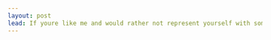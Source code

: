 ```yaml
---
layout: post
lead: If youre like me and would rather not represent yourself with someone else's work, you might not like the idea of using a prebuilt theme for your blog or personal webpage. This means that if you ever do want to set up a blog, you get to experience the joys of learning the inner workings of the platform. I had used WordPress in the past and enjoyed the polished feel, but I didn't need nearly everything it offered so I turned to Jekyll, a simple but powerful CMS that excels at hosting static sites. In this post I go through what it takes to turn a bank-slate Jekyll site into your own unique creation.  
---
```


